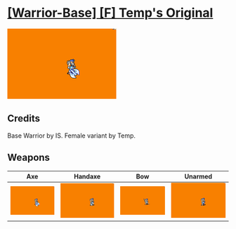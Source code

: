 # [\[Warrior-Base\] \[F\] Temp's Original](../%5BWarrior-Base%5D%20%5BF%5D%20Temp's%20Original)

<img src="./3.%20Axe/Axe_000.png" alt="[Warrior-Base] [F] Temp's Original standing" />

## Credits

Base Warrior by IS.
Female variant by Temp.

## Weapons


|Axe |Handaxe |Bow |Unarmed |
|  :---: | :---: | :---: | :---: |
| <img alt="Axe animation" src="./3.%20Axe/Axe.gif" /> | <img alt="Handaxe animation" src="./4.%20Handaxe/Handaxe.gif" /> | <img alt="Bow animation" src="./5.%20Bow/Bow.gif" /> | <img alt="Unarmed animation" src="./8.%20Unarmed/Unarmed.gif" /> |
